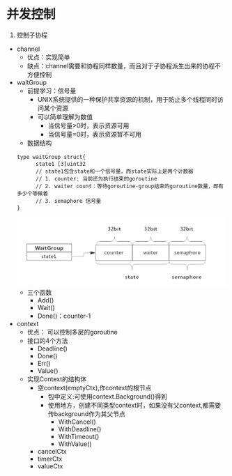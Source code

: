 # 并发控制
1. 控制子协程
- channel
  - 优点：实现简单
  - 缺点：channel需要和协程同样数量，而且对于子协程派生出来的协程不方便控制
- waitGroup
  - 前提学习：信号量
    - UNIX系统提供的一种保护共享资源的机制，用于防止多个线程同时访问某个资源
    - 可以简单理解为数值
      - 当信号量>0时，表示资源可用
      - 当信号量=0时，表示资源暂不可用
  - 数据结构
  ```
  type waitGroup struct{
        state1 [3]uint32
        // state1包含state和一个信号量，而state实际上是两个计数器
        // 1. counter: 当前还为执行结束的goroutine
        // 2. waiter count：等待goroutine-group结束的goroutine数量，即有多少个等候着
        // 3. semaphore 信号量
  }
  ```
  ![img.png](img.png)
    - 三个函数
      - Add()
      - Wait()
      - Done()：counter-1
- context
  - 优点： 可以控制多层的goroutine
  - 接口的4个方法
    - Deadline()
    - Done()
    - Err()
    - Value()
  - 实现Context的结构体
    - 空context(emptyCtx),作context的根节点
      - 包中定义:可使用context.Background()得到
      - 使用地方，创建不同类型context时，如果没有父context,都需要传background作为其父节点
        - WithCancel()
        - WithDeadline()
        - WithTimeout()
        - WithValue()
    - cancelCtx
    - timerCtx
    - valueCtx